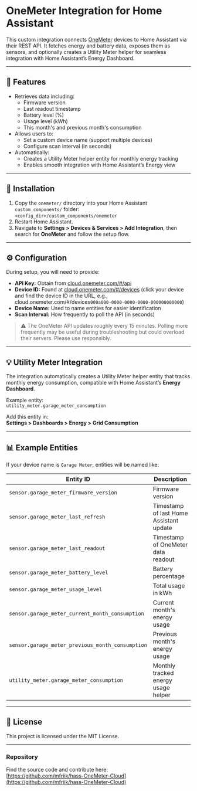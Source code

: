 # OneMeter Integration for Home Assistant

This custom integration connects [OneMeter](https://onemeter.com) devices to Home Assistant via their REST API. It fetches energy and battery data, exposes them as sensors, and optionally creates a Utility Meter helper for seamless integration with Home Assistant’s Energy Dashboard.

---

## 🚀 Features

- Retrieves data including:
  - Firmware version
  - Last readout timestamp
  - Battery level (%)
  - Usage level (kWh)
  - This month's and previous month's consumption
- Allows users to:
  - Set a custom device name (support multiple devices)
  - Configure scan interval (in seconds)
- Automatically:
  - Creates a Utility Meter helper entity for monthly energy tracking
  - Enables smooth integration with Home Assistant’s Energy view

---

## 🧰 Installation

1. Copy the `onemeter/` directory into your Home Assistant `custom_components/` folder:  
   `<config_dir>/custom_components/onemeter`
2. Restart Home Assistant.
3. Navigate to **Settings > Devices & Services > Add Integration**, then search for **OneMeter** and follow the setup flow.

---

## ⚙️ Configuration

During setup, you will need to provide:

- **API Key:** Obtain from [cloud.onemeter.com/#/api](https://cloud.onemeter.com/#/api)  
- **Device ID:** Found at [cloud.onemeter.com/#/devices](https://cloud.onemeter.com/#/devices) (click your device and find the device ID in the URL, e.g., cloud.onemeter.com/#/devices`000a000-0000-0000-0000-000000000000`)  
- **Device Name:** Used to name entities for easier identification  
- **Scan Interval:** How frequently to poll the API (in seconds)

> ⚠️ The OneMeter API updates roughly every 15 minutes. Polling more frequently may be useful during troubleshooting but could overload their servers. Please use responsibly.

---

## 💡 Utility Meter Integration

The integration automatically creates a Utility Meter helper entity that tracks monthly energy consumption, compatible with Home Assistant’s **Energy Dashboard**.

Example entity:  
`utility_meter.garage_meter_consumption`

Add this entity in:  
**Settings > Dashboards > Energy > Grid Consumption**

---

## 📊 Example Entities

If your device name is `Garage Meter`, entities will be named like:

| Entity ID                                  | Description                       |
|--------------------------------------------|---------------------------------|
| `sensor.garage_meter_firmware_version`     | Firmware version                 |
| `sensor.garage_meter_last_refresh`         | Timestamp of last Home Assistant update |
| `sensor.garage_meter_last_readout`         | Timestamp of OneMeter data readout |
| `sensor.garage_meter_battery_level`        | Battery percentage               |
| `sensor.garage_meter_usage_level`          | Total usage in kWh               |
| `sensor.garage_meter_current_month_consumption` | Current month's energy usage     |
| `sensor.garage_meter_previous_month_consumption` | Previous month's energy usage    |
| `utility_meter.garage_meter_consumption`   | Monthly tracked energy usage helper |

---

## 📜 License

This project is licensed under the MIT License.

---

### Repository

Find the source code and contribute here:  
[https://github.com/mfriik/hass-OneMeter-Cloud](https://github.com/mfriik/hass-OneMeter-Cloud)
